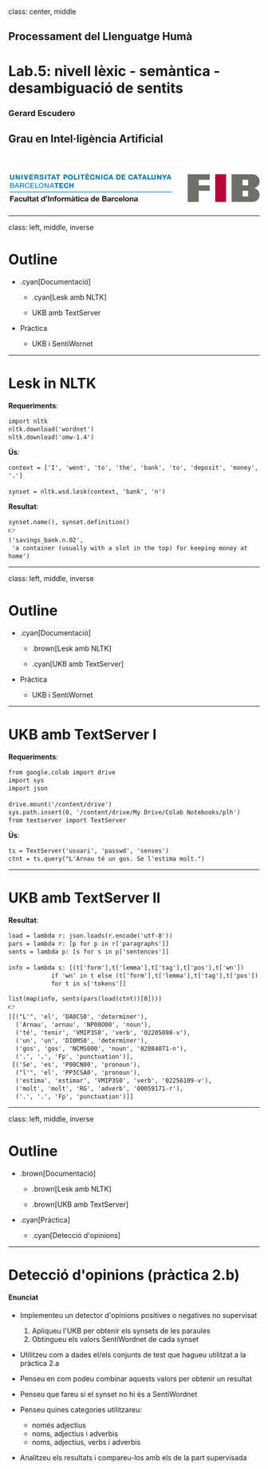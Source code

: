 class: center, middle

## Processament del Llenguatge Humà

# Lab.5: nivell lèxic - semàntica - <br> desambiguació de sentits

### Gerard Escudero

## Grau en Intel·ligència Artificial

<br>

![:scale 75%](../fib.png)

---
class: left, middle, inverse

# Outline

- .cyan[Documentació]

  - .cyan[Lesk amb NLTK]

  - UKB amb TextServer

- Pràctica

  - UKB i SentiWornet

---

# Lesk in NLTK

**Requeriments**:

```python3
import nltk
nltk.download('wordnet')
nltk.download('omw-1.4')
```

**Ús**:

```python3
context = ['I', 'went', 'to', 'the', 'bank', 'to', 'deposit', 'money', '.']

synset = nltk.wsd.lesk(context, 'bank', 'n')
```

**Resultat**:

```python3
synset.name(), synset.definition()
👉
('savings_bank.n.02',
 'a container (usually with a slot in the top) for keeping money at home')
```

---
class: left, middle, inverse

# Outline

- .cyan[Documentació]

  - .brown[Lesk amb NLTK]

  - .cyan[UKB amb TextServer]

- Pràctica

  - UKB i SentiWornet

---

# UKB amb TextServer I

**Requeriments**:

```python3
from google.colab import drive
import sys
import json

drive.mount('/content/drive')
sys.path.insert(0, '/content/drive/My Drive/Colab Notebooks/plh')
from textserver import TextServer
```
**Ús**:

```python3
ts = TextServer('usuari', 'passwd', 'senses')
ctnt = ts.query("L'Arnau té un gos. Se l'estima molt.")
```

---

# UKB amb TextServer II

**Resultat**:

```python3
load = lambda r: json.loads(r.encode('utf-8'))
pars = lambda r: [p for p in r['paragraphs']]
sents = lambda p: [s for s in p['sentences']]

info = lambda s: [(t['form'],t['lemma'],t['tag'],t['pos'],t['wn']) 
            if 'wn' in t else (t['form'],t['lemma'],t['tag'],t['pos']) 
            for t in s['tokens']]
```

```python3
list(map(info, sents(pars(load(ctnt))[0])))
👉
[[("L'", 'el', 'DA0CS0', 'determiner'),
  ('Arnau', 'arnau', 'NP00O00', 'noun'),
  ('té', 'tenir', 'VMIP3S0', 'verb', '02205098-v'),
  ('un', 'un', 'DI0MS0', 'determiner'),
  ('gos', 'gos', 'NCMS000', 'noun', '02084071-n'),
  ('.', '.', 'Fp', 'punctuation')],
 [('Se', 'es', 'P00CN00', 'pronoun'),
  ("l'", 'el', 'PP3CSA0', 'pronoun'),
  ('estima', 'estimar', 'VMIP3S0', 'verb', '02256109-v'),
  ('molt', 'molt', 'RG', 'adverb', '00059171-r'),
  ('.', '.', 'Fp', 'punctuation')]]
```

---
class: left, middle, inverse

# Outline

- .brown[Documentació]

  - .brown[Lesk amb NLTK]

  - .brown[UKB amb TextServer]

- .cyan[Pràctica]

  - .cyan[Detecció d'opinions]

---

# Detecció d'opinions (pràctica 2.b)

#### Enunciat

* Implementeu un detector d'opinions positives o negatives no supervisat
  1. Apliqueu l'UKB per obtenir els synsets de les paraules
  2. Obtingueu els valors SentiWordnet de cada synset

* Utilitzeu com a dades el/els conjunts de test que hagueu utilitzat a la pràctica 2.a

* Penseu en com podeu combinar aquests valors per obtenir un resultat

* Penseu que fareu si el synset no hi és a SentiWordnet

* Penseu quines categories utilitzareu:
  - només adjectius
  - noms, adjectius i adverbis
  - noms, adjectius, verbs i adverbis

* Analitzeu els resultats i compareu-los amb els de la part supervisada




